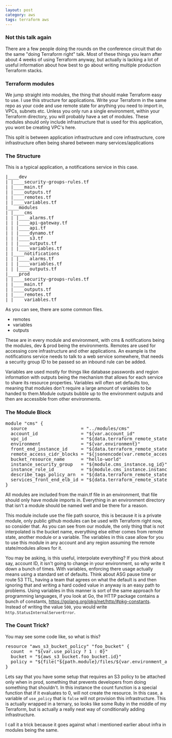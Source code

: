 ```yaml
---
layout: post
category: aws
tags: terraform aws
---
```


### Not this talk again

There are a few people doing the rounds on the conference circuit that do the same "doing Terraform right" talk.  Most of these things you learn after about 4 weeks of using Terraform anyway, but actually is lacking a lot of useful information about how best to go about writing multiple production Terraform stacks.  

### Terraform modules

We jump straight into modules, the thing that should make Terraform easy to use.  I use this structure for applications.  Write your Terraform in the same repo as your code and use remote state for anything you need to import in, VPCs, subnets etc.  Unless you only run a single environment, within your Terraform directory, you will probably have a set of modules.  These modules should only include infrastructure that is used for this application, you wont be creating VPC's here.

This split is between application infrastructure and core infrastructure, core infrastructure often being shared between many services/applications

### The Structure

This is a typical application, a notifications service in this case.

<pre>
|____dev
| |____security-groups-rules.tf
| |____main.tf
| |____outputs.tf
| |____remotes.tf
| |____variables.tf
|____modules
| |____cms
| | |____alarms.tf
| | |____api-gateway.tf
| | |____api.tf
| | |____dynamo.tf
| | |____s3.tf
| | |____outputs.tf
| | |____variables.tf
| |____notifications
| | |____alarms.tf
| | |____variables.tf
| | |____outputs.tf
|____prod
| |____security-groups-rules.tf
| |____main.tf
| |____outputs.tf
| |____remotes.tf
| |____variables.tf
</pre>

As you can see, there are some common files.  

 - remotes
 - variables
 - outputs

These are in every module and environment, with cms & notifications being the modules, dev & prod being the environments.  Remotes are used for accessing core infrastructure and other applications.  An example is the notifications service needs to talk to a web service somewhere, that needs a security group ID to be passed so an inbound rule can be added.  

Variables are used mostly for things like database passwords and region information with outputs being the mechanism that allows for each service to share its resource properties.  Variables will often set defaults too, meaning that modules don't require a large amount of variables to be handed to them.Module outputs bubble up to the environment outputs and then are accessible from other environments.

### The Module Block
<pre>
module "cms" {
  source                    = "../modules/cms"
  account_id                = "${var.account_id"
  vpc_id                    = "${data.terraform_remote_state.core_eu_west.vpc_id}"
  environment               = "${var.environment}"
  front_end_instance_id     = "${data.terraform_remote_state.core_eu_west.instance_id}"
  remote_access_cidr_blocks = "${jsonencode(var.remote_access_cidr_blocks)}"
  bucket_resource_name      = "hello-world"
  instance_security_group   = "${module.cms_instance.sg_id}"
  instance_role_id          = "${module.cms_instance.instance_role_id}"
  describe_tags_policy_arn  = "${data.terraform_remote_state.core_eu_west.describe_tags_policy_arn}"
  services_front_end_elb_id = "${data.terraform_remote_state.core_eu_west.front_end_elb_id}"
}
</pre>

All modules are included from the main.tf file in an environment, that file should only have module imports in.  Everything in an environment directory that isn't a module should be named well and be there for a reason.  

This module include use the file path source, this is because it is a private module, only public github modules can be used with Terraform right now, so consider that.  As you can see from our module, the only thing that is not interpolated is the bucket name, everything else either comes from remote state, another module or a variable.  The variables in this case allow for you to use this module in any account and any region assuming the remote state/modules allows for it.

You may be asking, is this useful, interpolate everything?  If you think about say, account ID, it isn't going to change in your environment, so why write it down a bunch of times.  With variables, enforcing there usage actually means using a standard set of defaults.  Think about ASG pause time or route 53 TTL, having a team that agrees on what the default is and then ignoring that and writing a hard coded value in anyway is an easy path to problems.  Using variables in this manner is sort of the same approach for programming languages, if you look at Go, the HTTP package contains a bunch of constants, https://golang.org/pkg/net/http/#pkg-constants.  Instead of writing the value `500`, you would write `http.StatusInternalServerError`.  

### The Count Trick?

You may see some code like, so what is this?

<pre>
resource "aws_s3_bucket_policy" "foo_bucket" {
  count  = "${var.use_policy ? 1 : 0}"
  bucket = "${aws_s3_bucket.foo_bucket.id}"
  policy = "${file("${path.module}/files/${var.environment_abbr}-policy.json")}"
}
</pre>

Lets say that you have some setup that requires an S3 policy to be attached only when in prod, something that prevents developers from doing something that shouldn't.  In this instance the count function is a special function that if it evaluates to 0, will not create the resource.  In this case, a variable of `use_policy` that is `false` will not provision this infrastructure.  This is actually wrapped in a ternary, so looks like some Ruby in the middle of my Terraform, but is actually a really neat way of conditionally adding infrastructure.  

I call it a trick because it goes against what i mentioned earlier about infra in modules being the same.
